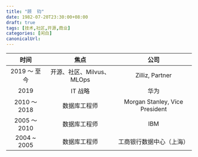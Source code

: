 ```yaml
---
title: "顾  钧"
date: 1982-07-20T23:30:00+08:00
draft: true
tags: [技术,社区,开源,商业]
categories: [闲白]
canonicalUrl: 
---
```


|  时间  | 焦点 | 公司 |
| :-------: | :-----------: | :------------------: |
| 2019 ～ 至今 |   开源、社区、Milvus、MLOps    |      Zilliz, Partner       |
|  2019  |   IT 战略    |     华为      |
| 2010 ～ 2018  |   数据库工程师    |      Morgan Stanley, Vice President       |
|  2005 ～ 2010 |  数据库工程师 | IBM |
| 2004 ~ 2005 | 数据库工程师 | 工商银行数据中心（上海） |

